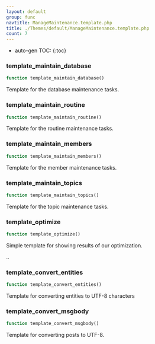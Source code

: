 ```yaml
---
layout: default
group: func
navtitle: ManageMaintenance.template.php
title: ./Themes/default/ManageMaintenance.template.php
count: 7
---
```

* auto-gen TOC:
{:toc}
### template_maintain_database

```php
function template_maintain_database()
```
Template for the database maintenance tasks.



### template_maintain_routine

```php
function template_maintain_routine()
```
Template for the routine maintenance tasks.



### template_maintain_members

```php
function template_maintain_members()
```
Template for the member maintenance tasks.



### template_maintain_topics

```php
function template_maintain_topics()
```
Template for the topic maintenance tasks.



### template_optimize

```php
function template_optimize()
```
Simple template for showing results of our optimization.

..

### template_convert_entities

```php
function template_convert_entities()
```
Template for converting entities to UTF-8 characters



### template_convert_msgbody

```php
function template_convert_msgbody()
```
Template for converting posts to UTF-8.



